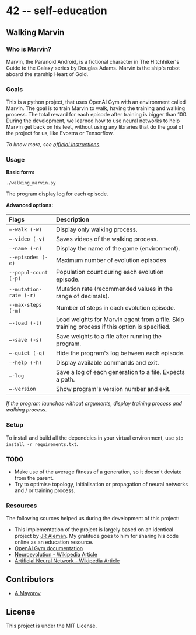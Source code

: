 # 42 -- self-education

## Walking Marvin

### Who is Marvin?

Marvin, the Paranoid Android, is a fictional character in
The Hitchhiker's Guide to the Galaxy series by Douglas Adams.
Marvin is the ship's robot aboard the starship Heart of Gold.

### Goals

This is a python project, that uses OpenAI Gym with an environment called Marvin.
The goal is to train Marvin to walk, having the training and walking process.
The total reward for each episode after training is bigger than 100. During the
development, we learned how to use neural networks to help Marvin
get back on his feet, without using any libraries that do the goal of the
project for us, like Evostra or Tensorflow.

*To know more, see [official instructions](resources/walking-marvin.pdf).*

### Usage

**Basic form:**

`./walking_marvin.py`

The program display log for each episode.

**Advanced options:**

| Flags               | Description                                                                                   |
| :----------------------- |:--------------------------------------------------------------------------------------------- |
| `–-walk (-w)`       | Display only walking process.                                                                 |
| `–-video (-v)`      | Saves videos of the walking process.                                                          |
| `–-name (-n)`       | Display the name of the game (environment).                                                   |
| `--episodes (-e)` | Maximum number of evolution episodes                                                     |
| `--popul-count (-p)` | Population count during each evolution episode.                                              |
| `--mutation-rate (-r)`       | Mutation rate (recommended values in the range of decimals).                                  |
| `--max-steps (-m)`   | Number of steps in each evolution episode.                                               |
| `–-load (-l)`       | Load weights for Marvin agent from a file. Skip training process if this option is specified. |
| `–-save (-s)`       | Save weights to a file after running the program.                                             |
| `–-quiet (-q)`      | Hide the program's log between each episode.                                                  |
| `–-help (-h)`       | Display available commands and exit.                                                          |
| `–-log`             | Save a log of each generation to a file. Expects a path.                                      |
| `–-version`         | Show program's version number and exit.                                                       |

*If the program launches without arguments, display training process and walking
process.*

### Setup

To install and build all the dependcies in your virtual environment, use
`pip install -r requirements.txt`.

### TODO

* Make use of the average fitness of a generation, so it doesn't deviate from the parent.
* Try to optimise topology, initialisation or propagation of neural networks and / or training process.

### Resources

The following sources helped us during the development of this project:

* This implementation of the project is largely based on an identical project by [JR Aleman](github.com/jraleman/42_Walking_Marvin). My gratitude goes to him for sharing his code online as an education resource.
* [OpenAI Gym documentation](https://gym.openai.com/docs)
* [Neuroevolution - Wikipedia Article](https://en.wikipedia.org/wiki/Neuroevolution)
* [Artificial Neural Network - Wikipedia Article](https://en.wikipedia.org/wiki/Artificial_neural_network)

## Contributors

* [A Mayorov](https://github.com/almayor/)

## License

This project is under the MIT License.
